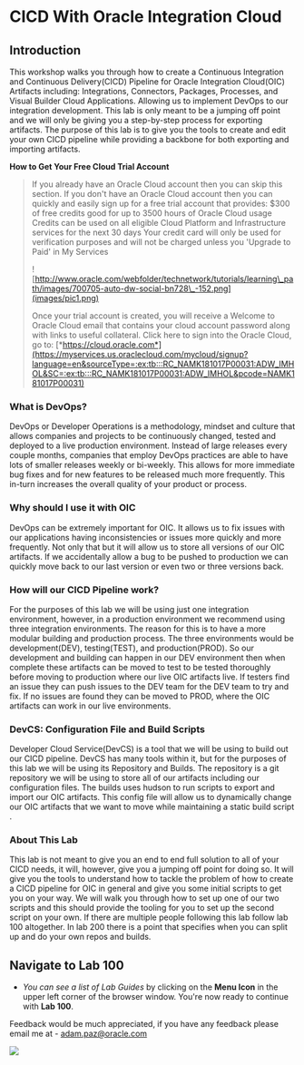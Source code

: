 #  CICD With Oracle Integration Cloud


## Introduction

This workshop walks you through how to create a Continuous Integration and Continuous Delivery(CICD) Pipeline for Oracle Integration Cloud(OIC) Artifacts including: Integrations, Connectors, Packages, Processes, and Visual Builder Cloud Applications. Allowing us to implement DevOps to our integration development. This lab is only meant to be a jumping off point and we will only be giving you a step-by-step process for exporting artifacts. The purpose of this lab is to give you the tools to create and edit your own CICD pipeline while providing a backbone for both exporting and importing artifacts.

**How to Get Your Free Cloud Trial Account**

> If you already have an Oracle Cloud account then you can skip this section. If you don't have an Oracle Cloud account then you can quickly and easily sign up for a free trial account that provides:
> $300 of free credits good for up to 3500 hours of Oracle Cloud usage
> Credits can be used on all eligible Cloud Platform and Infrastructure services for the next 30 days
> Your credit card will only be used for verification purposes and will not be charged unless you 'Upgrade to Paid' in My Services
>
> ![http://www.oracle.com/webfolder/technetwork/tutorials/learning\_path/images/700705-auto-dw-social-bn728\_-152.png](images/pic1.png)
>
> Once your trial account is created, you will receive a Welcome to Oracle Cloud email that contains your cloud account password along with links to useful collateral. Click here to sign into the Oracle Cloud, go to: [*https://cloud.oracle.com*](https://myservices.us.oraclecloud.com/mycloud/signup?language=en&sourceType=:ex:tb:::RC_NAMK181017P00031:ADW_IMHOL&SC=:ex:tb:::RC_NAMK181017P00031:ADW_IMHOL&pcode=NAMK181017P00031)
>

###  **What is DevOps?**
DevOps or Developer Operations is a methodology, mindset and culture that allows companies and projects to be continuously changed, tested and deployed to a live production environment. Instead of large releases every couple months, companies that employ DevOps practices are able to have lots of smaller releases weekly or bi-weekly. This allows for more immediate bug fixes and for new features to be released much more frequently. This in-turn increases the overall quality of your product or process.

### **Why should I use it with OIC**
DevOps can be extremely important for OIC. It allows us to fix issues with our applications having inconsistencies or issues more quickly and more frequently. Not only that but it will allow us to store all versions of our OIC artifacts. If we accidentally allow a bug to be pushed to production we can quickly move back to our last version or even two or three versions back.

### **How will our CICD Pipeline work?**
For the purposes of this lab we will be using just one integration environment, however, in a production environment we recommend using three integration environments. The reason for this is to have a more modular building and production process. The three environments would be development(DEV), testing(TEST), and production(PROD). So our development and building can happen in our DEV environment then when complete these artifacts can be moved to test to be tested thoroughly before moving to production where our live OIC artifacts live. If testers find an issue they can push issues to the DEV team for the DEV team to try and fix. If no issues are found they can be moved to PROD, where the OIC artifacts can work in our live environments. 

### **DevCS: Configuration File and Build Scripts**
Developer Cloud Service(DevCS) is a tool that we will be using to build out our CICD pipeline. DevCS has many tools within it, but for the purposes of this lab we will be using its Repository and Builds. The repository is a git repository we will be using to store all of our artifacts including our configuration files. The builds uses hudson to run scripts to export and import our OIC artifacts. This config file will allow us to dynamically change our OIC artifacts that we want to move while maintaining a static build script .

###  **About This Lab**
This lab is not meant to give you an end to end full solution to all of your CICD needs, it will, however, give you a jumping off point for doing so. It will give you the tools to understand how to tackle the problem of how to create a CICD pipeline for OIC in general and give you some initial scripts to get you on your way. We will walk you through how to set up one of our two scripts and this should provide the tooling for you to set up the second script on your own. If there are multiple people following this lab follow lab 100 altogether. In lab 200 there is a point that specifies when you can split up and do your own repos and builds. 

##  **Navigate to Lab 100**

- _You can see a list of Lab Guides_ by clicking on the **Menu Icon** in the upper left corner of the browser window. You're now ready to continue with **Lab 100**.

Feedback would be much appreciated, if you have any feedback please email me at - adam.paz@oracle.com

  ![](images/LabMenuIcon.png)
